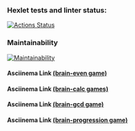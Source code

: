### Hexlet tests and linter status:
[![Actions Status](https://github.com/animob/frontend-project-44/workflows/hexlet-check/badge.svg)](https://github.com/animob/frontend-project-44/actions)

### Maintainability
[![Maintainability](https://api.codeclimate.com/v1/badges/67bc2280f1add4c36715/maintainability)](https://codeclimate.com/github/animob/frontend-project-44/maintainability)

#### Asciinema Link [(brain-even game)](https://asciinema.org/a/1OJ0rFZHC2hlJBrtI9PgE7D3h)

#### Asciinema Link [(brain-calc games)](https://asciinema.org/a/NfDmodroOSz0lsNrldWsBd7Uo)

#### Asciinema Link [(brain-gcd game)](https://asciinema.org/a/k5s3XXMsvyXSr3pjZOWijGExz)

#### Asciinema Link [(brain-progression game)](https://asciinema.org/a/wJHkxwrGDa0o4MakIySGGYUsQ)